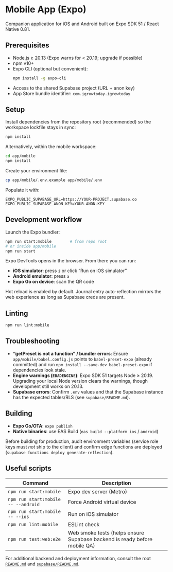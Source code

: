 # Mobile App (Expo)

Companion application for iOS and Android built on Expo SDK 51 / React Native 0.81.

## Prerequisites

- Node.js ≥ 20.13 (Expo warns for < 20.19; upgrade if possible)
- npm v10+
- Expo CLI (optional but convenient):
  ```bash
  npm install -g expo-cli
  ```
- Access to the shared Supabase project (URL + anon key)
- App Store bundle identifier: `com.igrowtoday.igrowtoday`

## Setup

Install dependencies from the repository root (recommended) so the workspace lockfile stays in sync:
```bash
npm install
```

Alternatively, within the mobile workspace:
```bash
cd app/mobile
npm install
```

Create your environment file:
```bash
cp app/mobile/.env.example app/mobile/.env
```
Populate it with:
```
EXPO_PUBLIC_SUPABASE_URL=https://YOUR-PROJECT.supabase.co
EXPO_PUBLIC_SUPABASE_ANON_KEY=YOUR-ANON-KEY
```

## Development workflow

Launch the Expo bundler:
```bash
npm run start:mobile        # from repo root
# or inside app/mobile
npm run start
```
Expo DevTools opens in the browser. From there you can run:
- **iOS simulator**: press `i` or click “Run on iOS simulator”
- **Android emulator**: press `a`
- **Expo Go on device**: scan the QR code

Hot reload is enabled by default. Journal entry auto-reflection mirrors the web experience as long as Supabase creds are present.

## Linting

```bash
npm run lint:mobile
```

## Troubleshooting

- **“getPreset is not a function” / bundler errors**: Ensure `app/mobile/babel.config.js` points to `babel-preset-expo` (already committed) and run `npm install --save-dev babel-preset-expo` if dependencies look stale.
- **Engine warnings (`EBADENGINE`)**: Expo SDK 51 targets Node ≥ 20.19. Upgrading your local Node version clears the warnings, though development still works on 20.13.
- **Supabase errors**: Confirm `.env` values and that the Supabase instance has the expected tables/RLS (see `supabase/README.md`).

## Building

- **Expo Go/OTA**: `expo publish`
- **Native binaries**: use EAS Build (`eas build --platform ios` / `android`)

Before building for production, audit environment variables (service role keys must *not* ship to the client) and confirm edge functions are deployed (`supabase functions deploy generate-reflection`).

## Useful scripts

| Command | Description |
| --- | --- |
| `npm run start:mobile` | Expo dev server (Metro) |
| `npm run start:mobile -- --android` | Force Android virtual device |
| `npm run start:mobile -- --ios` | Run on iOS simulator |
| `npm run lint:mobile` | ESLint check |
| `npm run test:web:e2e` | Web smoke tests (helps ensure Supabase backend is ready before mobile QA) |

For additional backend and deployment information, consult the root [`README.md`](../../README.md) and [`supabase/README.md`](../../supabase/README.md).

